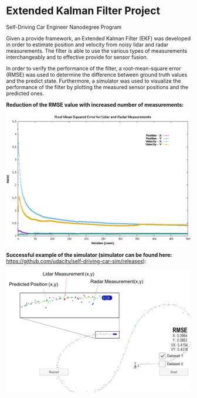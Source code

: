 # Extended Kalman Filter Project
Self-Driving Car Engineer Nanodegree Program

Given a provide framework, an Extended Kalman Filter (EKF) was developed in order to estimate position and velocity from noisy lidar and radar measurements. The filter is able to use the various types of measurements interchangeably and to effective provide for sensor fusion.

In order to verify the performance of the filter, a root-mean-square error (RMSE) was used to determine the difference between ground truth values and the predict state. Furthermore, a simulator was used to visualize the performance of the filter by plotting the measured sensor positions and the predicted ones.

**Reduction of the RMSE value with increased number of measurements:**

![alt text](https://github.com/NickSov/2D_Kalman_Filter/blob/master/images/RMSE_Result.png)


**Successful example of the simulator (simulator can be found here:** https://github.com/udacity/self-driving-car-sim/releases):

![alt text](https://github.com/NickSov/2D_Kalman_Filter/blob/master/images/Simulation_Result.png)
